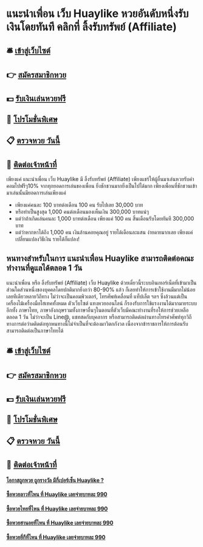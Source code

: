 # แนะนำเพื่อน เว็บ Huaylike หวยอันดับหนึ่งรับเงินโดยทันที คลิกที่ ลิ้งรับทรัพย์ (Affiliate)

## 🛎 [เข้าสู่เว็บไซต์](https://bit.ly/3QS9zyz)
## 👉 [สมัครสมาชิกหวย](https://bit.ly/3QS9zyz)
## 💵 [รับเงินเล่นหวยฟรี](https://bit.ly/3dh4Etj)
## 👑 [โปรโมชั่นพิเศษ](https://bit.ly/3dh4Etj)
## 📋 [ตรวจหวย วันนี้](https://bit.ly/3dh4Etj)
## 📱 [ติดต่อเจ้าหน้าที่](https://bit.ly/3dh4Etj)

เพียงแค่ แนะนำเพื่อน เว็บ Huaylike มี ลิ้งรับทรัพย์ (Affiliate) เพียงแชร์ให้ผู้อื่นมาเล่นหวยรับค่าคอมไปฟรีๆ10% จากทุกยอดการเล่นของเพื่อน ยิ่งชักชวนมากยิ่งเป็นไปได้มาก เพียงเพื่อนที่ชักชวนเข้ามาเล่นนั้นมียอดการเล่นเพียงแค่
- เพียงแค่คนละ 100 บาทต่อเดือน 100 คน รับไปเลย 30,000 บาท
- หรือทำเป็นสูงสุด 1,000 คนต่อเดือนมองเห็นเงิน 300,000 บาทแน่ๆ
- แต่ว่าถ้าเกิดเล่นคนละ 1,000 บาทต่อเดือน เพียงแค่ 100 คน สิ้นเดือนรับโดยทันที 300,000 บาท
- แต่ว่าหากหาได้ถึง 1,000 คน เงินล้านคอยคุณอยู่ รายได้เดือนละแสน
ง่ายดายมากเลย เพียงแค่เปลี่ยนแปลงวิธีเงิน รายได้ก็แปลง!

## หนทางสำหรับในการ แนะนำเพื่อน Huaylike สามารถติดต่อคณะทำงานที่ดูแลได้ตลอด 1 วัน
แนะนำเพื่อน หรือ ลิ้งรับทรัพย์ (Affiliate) เว็บ Huaylike ด้วยเดี๋ยวนี้ระบบอินเทอร์เน็ตที่เข้ามาเป็นส่วนใดส่วนหนึ่งของบุคคลโดยปกติมากยิ่งกว่า 80-90% แล้ว ก็เลยทำให้การเข้าใช้งานมีมากไม่น้อยเลยทีเดียวหลายวิถีทาง ไม่ว่าจะเป็นคอมพิวเตอร์, โทรศัพท์เคลื่อนที่ แท็ปเล็ต ฯลฯ ซึ่งล้วนแต่เป็นเครื่องไม้เครื่องมือไฮเทคทั้งหมด ตัวเว็บไซต์ แทงหวยออนไลน์ ก็รองรับการใช้แรงงานได้มากมายระบบ อีกทั้ง ภาษาไทย, ภาษาอังกฤษรวมทั้งภาษาอื่นๆในตอนที่ตัวเว็บมีคณะทำงานที่รอให้การช่วยเหลือตลอด 1 วัน ไม่ว่าจะเป็น Line@, แชทสดกับบุคลากร หรือสามารถติดต่อผ่านทางโทรคำศัพท์ทุกวิถีทางการต่อว่าดติดต่อทุกหนทางนี้ไม่จำเป็นที่จะต้องมาวิตกกังวล เนื่องจากข้าราชการให้การต้อนรับสามารถติดต่อเป็นภาษาไทยได้

## 🛎 [เข้าสู่เว็บไซต์](https://bit.ly/3QS9zyz)
## 👉 [สมัครสมาชิกหวย](https://bit.ly/3QS9zyz)
## 💵 [รับเงินเล่นหวยฟรี](https://bit.ly/3dh4Etj)
## 👑 [โปรโมชั่นพิเศษ](https://bit.ly/3dh4Etj)
## 📋 [ตรวจหวย วันนี้](https://bit.ly/3dh4Etj)
## 📱 [ติดต่อเจ้าหน้าที่](https://bit.ly/3dh4Etj)

#### [โอกาสถูกหวย ถูกรางวัล มีกี่เปอร์เซ็น Huaylike ?](https://atom.io/themes/โอกาสถูกหวย%20ถูกรางวัล%20มีกี่เปอร์เซ็น%20Huaylike%20?)
#### [ซื้อหวยลาวที่ไหน ที่ Huaylike เลยจ่ายบาทละ 990](https://atom.io/themes/ซื้อหวยลาวที่ไหน%20ที่%20Huaylike%20เลยจ่ายบาทละ%20990)
#### [ซื้อหวยไทยที่ไหน ที่ Huaylike เลยจ่ายบาทละ 990](https://atom.io/themes/ซื้อหวยไทยที่ไหน%20ที่%20Huaylike%20เลยจ่ายบาทละ%20990)
#### [ซื้อหวยฮานอยที่ไหน ที่ Huaylike เลยจ่ายบาทละ 990](https://atom.io/themes/ซื้อหวยฮานอยที่ไหน%20ที่%20Huaylike%20เลยจ่ายบาทละ%20990)
#### [ซื้อหวยยี่กีที่ไหน ที่ Huaylike เลยจ่ายบาทละ 990](https://atom.io/themes/ซื้อหวยยี่กีที่ไหน%20ที่%20Huaylike%20เลยจ่ายบาทละ%20990)